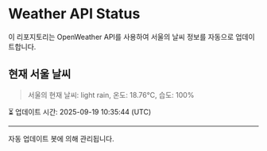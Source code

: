 
# Weather API Status

이 리포지토리는 OpenWeather API를 사용하여 서울의 날씨 정보를 자동으로 업데이트합니다.

## 현재 서울 날씨
> 서울의 현재 날씨: light rain, 온도: 18.76°C, 습도: 100%

⏳ 업데이트 시간: 2025-09-19 10:35:44 (UTC)

---
자동 업데이트 봇에 의해 관리됩니다.
